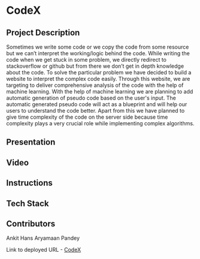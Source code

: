 # CodeX


## Project Description
Sometimes we write some code or we copy the code from some resource but we can’t interpret the working/logic behind the code. While writing the code when we get stuck in some problem, we directly redirect to stackoverflow or github but from there we don’t get in depth knowledge about the code. To solve the particular problem we have decided to build a website to interpret the complex code easily. Through this website, we are targeting to deliver comprehensive analysis of the code with the help of machine learning. With the help of machine learning we are planning to add automatic generation of pseudo code based on the user's input. The automatic generated pseudo code will act as a blueprint and will help our users to understand the code better. Apart from this we have planned to give time complexity of the code on the server side because time complexity plays a very crucial role while implementing complex algorithms.

## Presentation

## Video

## Instructions

## Tech Stack

## Contributors
Ankit Hans
Aryamaan Pandey

Link to deployed URL - [CodeX](http://coderx.surge.sh)
